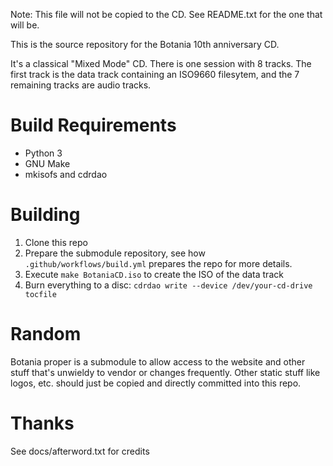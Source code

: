 Note: This file will not be copied to the CD.
See README.txt for the one that will be.

This is the source repository for the Botania 10th anniversary CD.

It's a classical "Mixed Mode" CD. There is one session with 8 tracks. The first track is
the data track containing an ISO9660 filesytem, and the 7 remaining tracks are audio
tracks.

# Build Requirements

* Python 3
* GNU Make
* mkisofs and cdrdao

# Building

1. Clone this repo
2. Prepare the submodule repository, see how `.github/workflows/build.yml` prepares the
repo for more details.
3. Execute `make BotaniaCD.iso` to create the ISO of the data track
4. Burn everything to a disc: `cdrdao write --device /dev/your-cd-drive tocfile`

# Random

Botania proper is a submodule to allow access to the website and other stuff that's
unwieldy to vendor or changes frequently. Other static stuff like logos, etc. should just
be copied and directly committed into this repo.

# Thanks
See docs/afterword.txt for credits
